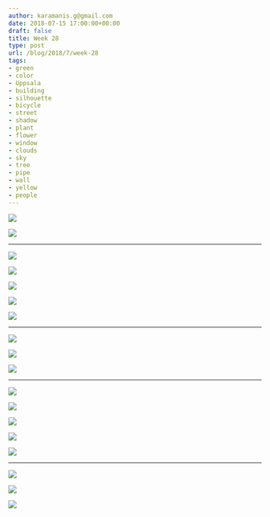 ```yaml
---
author: karamanis.g@gmail.com
date: 2018-07-15 17:00:00+00:00
draft: false
title: Week 28
type: post
url: /blog/2018/7/week-28
tags:
- green
- color
- Uppsala
- building
- silhouette
- bicycle
- street
- shadow
- plant
- flower
- window
- clouds
- sky
- tree
- pipe
- wall
- yellow
- people
---
```




  
   ![](/images/2018-07-15-20187week-28/2.jpg)

  

  
   ![](/images/2018-07-15-20187week-28/3.jpg)

  



* * *



  
   ![](/images/2018-07-15-20187week-28/4.jpg)

  

  
   ![](/images/2018-07-15-20187week-28/5.jpg)

  

  
   ![](/images/2018-07-15-20187week-28/6.jpg)

  

  
   ![](/images/2018-07-15-20187week-28/7.jpg)

  

  
   ![](/images/2018-07-15-20187week-28/8.jpg)

  



* * *



  
   ![](/images/2018-07-15-20187week-28/9.jpg)

  

  
   ![](/images/2018-07-15-20187week-28/10.jpg)

  

  
   ![](/images/2018-07-15-20187week-28/11.jpg)

  



* * *



  
   ![](/images/2018-07-15-20187week-28/12.jpg)

  

  
   ![](/images/2018-07-15-20187week-28/13.jpg)

  

  
   ![](/images/2018-07-15-20187week-28/14.jpg)

  

  
   ![](/images/2018-07-15-20187week-28/15.jpg)

  

  
   ![](/images/2018-07-15-20187week-28/16.jpg)

  



* * *



  
   ![](/images/2018-07-15-20187week-28/18.jpg)

  

  
   ![](/images/2018-07-15-20187week-28/19.jpg)

  

  
   ![](/images/2018-07-15-20187week-28/20.jpg)

  


